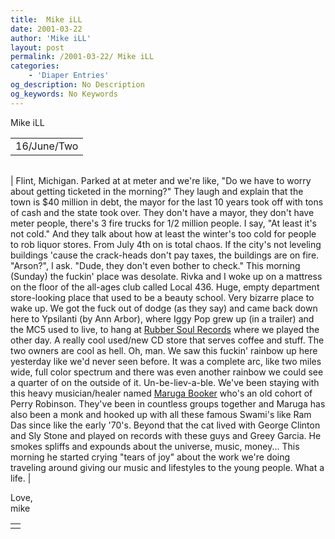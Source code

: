 ```yaml
---
title:  Mike iLL 
date: 2001-03-22
author: 'Mike iLL'
layout: post
permalink: /2001-03-22/ Mike iLL 
categories:
    - 'Diaper Entries'
og_description: No Description
og_keywords: No Keywords
---
```

<style>
body {
  background-color: ;
  color: ;
}
a {
  color: ;
}
a:active {
  color: ;
}
a:visited {
  color: ;
}
</style>

   Mike iLL     



|  |
| --- |
| 16/June/Two  |

  
  



|  |
| --- |
| 
Flint, Michigan. Parked at at meter and we're like, "Do we have to worry about getting ticketed in the morning?"
They laugh and explain that the town is $40 million in debt, the mayor for the last 10 years took off with tons of cash and the state took over. They don't have a mayor, they don't have meter people, there's 3 fire trucks for 1/2 million people. I say, "At least it's not cold." And they talk about how at least the winter's too cold for people to rob liquor stores.
From July 4th on is total chaos. If the city's not leveling buildings 'cause the crack-heads don't pay taxes, the buildings are on fire.
"Arson?", I ask. "Dude, they don't even bother to check."
This morning (Sunday) the fuckin' place was desolate. Rivka and I woke up on a mattress on the floor of the all-ages club called Local 436. Huge, empty department store-looking place that used to be a beauty school. Very bizarre place to wake up.
We got the fuck out of dodge (as they say) and came back down here to Ypsilanti (by Ann Arbor), where Iggy Pop grew up (in a trailer) and the MC5 used to live, to hang at [Rubber Soul Records](http://www.rubbersoulmusic.com) where we played the other day. A really cool used/new CD store that serves coffee and stuff. The two owners are cool as hell.
Oh, man. We saw this fuckin' rainbow up here yesterday like we'd never seen before. It was a complete arc, like two miles wide, full color spectrum and there was even another rainbow we could see a quarter of on the outside of it. Un-be-liev-a-ble.
We've been staying with this heavy musician/healer named [Maruga Booker](http://www.musart-usa.com) who's an old cohort of Perry Robinson. They've been in countless groups together and Maruga has also been a monk and hooked up with all these famous Swami's like Ram Das since like the early '70's. Beyond that the cat lived with George Clinton and Sly Stone and played on records with these guys and Greey Garcia. He smokes spliffs and expounds about the universe, music, money... This morning he started crying "tears of joy" about the work we're doing traveling around giving our music and lifestyles to the young people.
What a life. |


  
  Love,  
 mike
   



|  |
| --- |
|  |

   
   
   
   

 

 

